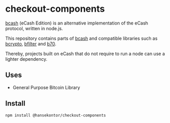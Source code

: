# checkout-components

[bcash](https://github.com/badger-cash/bcash) (eCash Edition) is an alternative implementation of the eCash protocol,
written in node.js.

This repository contains parts of [bcash](https://github.com/badger-cash/bcash) and compatible libraries such as [bcrypto](https://github.com/bcoin-org/bcrypto), [bfilter](https://github.com/bcoin-org/bfilter) and [b70](https://github.com/badger-cash/b70).

Thereby, projects built on eCash that do not require to run a node can use a lighter dependency. 

## Uses
- General Purpose Bitcoin Library

## Install

```
npm install @hansekontor/checkout-components
```